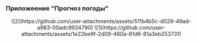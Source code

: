 ### Приложеение "Прогноз погоды"

<div id="header" align="center">
  ![2](https://github.com/user-attachments/assets/511b4b5c-d029-49ad-a983-00adc9924790)
  ![1](https://github.com/user-attachments/assets/1e22be9f-2d09-480a-81d6-81a3eb253731)
</div>
